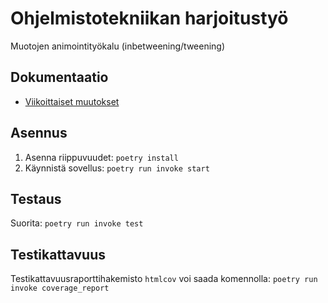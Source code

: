 # Ohjelmistotekniikan harjoitustyö
Muotojen animointityökalu (inbetweening/tweening)

## Dokumentaatio
* [Viikoittaiset muutokset](tween-animation-app/dokumentaatio/changelog.md)

## Asennus
1. Asenna riippuvuudet: `poetry install`
2. Käynnistä sovellus: `poetry run invoke start`

## Testaus
Suorita: `poetry run invoke test`

## Testikattavuus
Testikattavuusraporttihakemisto `htmlcov` voi saada komennolla:
`poetry run invoke coverage_report`
